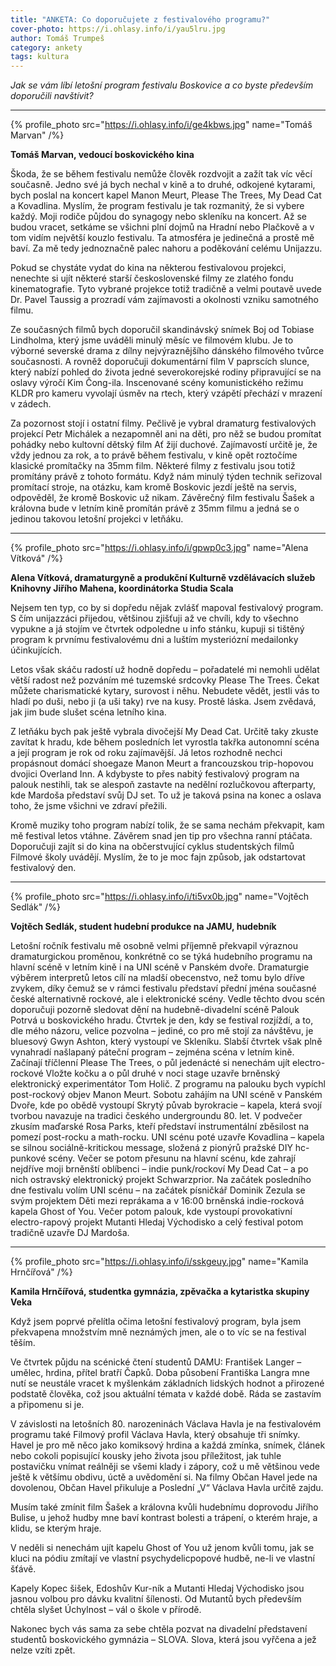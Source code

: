 ```yaml
---
title: "ANKETA: Co doporučujete z festivalového programu?"
cover-photo: https://i.ohlasy.info/i/yau5lru.jpg
author: Tomáš Trumpeš
category: ankety
tags: kultura
---
```


*Jak se vám líbí letošní program festivalu Boskovice a co byste především doporučili navštívit?*

---

{% profile_photo src="https://i.ohlasy.info/i/ge4kbws.jpg" name="Tomáš Marvan" /%}

**Tomáš Marvan, vedoucí boskovického kina**

Škoda, že se během festivalu nemůže člověk rozdvojit a zažít tak víc věcí současně. Jedno své já bych nechal v kině a to druhé, odkojené kytarami, bych poslal na koncert kapel Manon Meurt, Please The Trees, My Dead Cat a Kovadlina. Myslím, že program festivalu je tak rozmanitý, že si vybere každý. Moji rodiče půjdou do synagogy nebo skleníku na koncert. Až se budou vracet, setkáme se všichni plní dojmů na Hradní nebo Plačkově a v tom vidím největší kouzlo festivalu. Ta atmosféra je jedinečná a prostě mě baví. Za mě tedy jednoznačně palec nahoru a poděkování celému Unijazzu.

Pokud se chystáte vydat do kina na některou festivalovou projekci, nenechte si ujít některé starší československé filmy ze zlatého fondu kinematografie. Tyto vybrané projekce totiž tradičně a velmi poutavě uvede Dr. Pavel Taussig a prozradí vám zajímavosti a okolnosti vzniku samotného filmu.

Ze současných filmů bych doporučil skandinávský snímek Boj od Tobiase Lindholma, který jsme uváděli minulý měsíc ve filmovém klubu. Je to výborné severské drama z dílny nejvýraznějšího dánského filmového tvůrce současnosti. A rovněž doporučuji dokumentární film V paprscích slunce, který nabízí pohled do života jedné severokorejské rodiny připravující se na oslavy výročí Kim Čong-ila. Inscenované scény komunistického režimu KLDR pro kameru vyvolají úsměv na rtech, který vzápětí přechází v mrazení v zádech.

Za pozornost stojí i ostatní filmy. Pečlivě je vybral dramaturg festivalových projekcí Petr Michálek a nezapomněl ani na děti, pro něž se budou promítat pohádky nebo kultovní dětský film Ať žijí duchové. Zajímavostí určitě je, že vždy jednou za rok, a to právě během festivalu, v kině opět roztočíme klasické promítačky na 35mm film. Některé filmy z festivalu jsou totiž promítány právě z tohoto formátu. Když nám minulý týden technik seřizoval promítací stroje, na otázku, kam kromě Boskovic jezdí ještě na servis, odpověděl, že kromě Boskovic už nikam. Závěrečný film festivalu Šašek a královna bude v letním kině promítán právě z 35mm filmu a jedná se o jedinou takovou letošní projekci v letňáku.

---

{% profile_photo src="https://i.ohlasy.info/i/gpwp0c3.jpg" name="Alena Vítková" /%}

**Alena Vítková, dramaturgyně a produkční Kulturně vzdělávacích služeb Knihovny Jiřího Mahena, koordinátorka Studia Scala**

Nejsem ten typ, co by si dopředu nějak zvlášť mapoval festivalový program. S čím unijazzáci přijedou, většinou zjišťuji až ve chvíli, kdy to všechno vypukne a já stojím ve čtvrtek odpoledne u info stánku, kupuji si tištěný program k prvnímu festivalovému dni a luštím mysteriózní medailonky účinkujících.

Letos však skáču radostí už hodně dopředu – pořadatelé mi nemohli udělat větší radost než pozváním mé tuzemské srdcovky Please The Trees. Čekat můžete charismatické kytary, surovost i něhu. Nebudete vědět, jestli vás to hladí po duši, nebo ji (a uši taky) rve na kusy. Prostě láska. Jsem zvědavá, jak jim bude slušet scéna letního kina.

Z letňáku bych pak ještě vybrala divočejší My Dead Cat. Určitě taky zkuste zavítat k hradu, kde během posledních let vyrostla takřka autonomní scéna a její program je rok od roku zajímavější. Já letos rozhodně nechci propásnout domácí shoegaze Manon Meurt a francouzskou trip-hopovou dvojici Overland Inn. A kdybyste to přes nabitý festivalový program na palouk nestihli, tak se alespoň zastavte na nedělní rozlučkovou afterparty, kde Mardoša představí svůj DJ set. To už je taková psina na konec a oslava toho, že jsme všichni ve zdraví přežili.

Kromě muziky toho program nabízí tolik, že se sama nechám překvapit, kam mě festival letos vtáhne. Závěrem snad jen tip pro všechna ranní ptáčata. Doporučuji zajít si do kina na občerstvující cyklus studentských filmů Filmové školy uvádějí. Myslím, že to je moc fajn způsob, jak odstartovat festivalový den.

---

{% profile_photo src="https://i.ohlasy.info/i/ti5vx0b.jpg" name="Vojtěch Sedlák" /%}

**Vojtěch Sedlák, student hudební produkce na JAMU, hudebník**

Letošní ročník festivalu mě osobně velmi příjemně překvapil výraznou dramaturgickou proměnou, konkrétně co se týká hudebního programu na hlavní scéně v letním kině i na UNI scéně v Panském dvoře. Dramaturgie výběrem interpretů letos cílí na mladší obecenstvo, než tomu bylo dříve zvykem, díky čemuž se v rámci festivalu představí přední jména současné české alternativně rockové, ale i elektronické scény. Vedle těchto dvou scén doporučuji pozorně sledovat dění na hudebně-divadelní scéně Palouk Potrvá u boskovického hradu.
Čtvrtek je den, kdy se festival rozjíždí, a to, dle mého názoru, velice pozvolna – jediné, co pro mě stojí za návštěvu, je bluesový Gwyn Ashton, který vystoupí ve Skleníku.
Slabší čtvrtek však plně vynahradí našlapaný páteční program – zejména scéna v letním kině. Začínají tříčlenní Please The Trees, o půl jedenácté si nenechám ujít electro-rockové Vložte kočku a o půl druhé v noci stage uzavře brněnský elektronický experimentátor Tom Holič. Z programu na palouku bych vypíchl post-rockový objev Manon Meurt.
Sobotu zahájím na UNI scéně v Panském Dvoře, kde po obědě vystoupí Skrytý půvab byrokracie – kapela, která svojí tvorbou navazuje na tradici českého undergroundu 80. let. V podvečer zkusím maďarské Rosa Parks, kteří představí instrumentální zběsilost na pomezí post-rocku a math-rocku. UNI scénu poté uzavře Kovadlina – kapela se silnou sociálně-kritickou message, složená z pionýrů pražské DIY hc-punkové scény. Večer se potom přesunu na hlavní scénu, kde zahrají nejdříve moji brněnští oblíbenci – indie punk/rockoví My Dead Cat – a po nich ostravský elektronický projekt Schwarzprior.
Na začátek posledního dne festivalu volím UNI scénu – na začátek písničkář Dominik Zezula se svým projektem Děti mezi reprákama a v 16:00 brněnská indie-rocková kapela Ghost of You. Večer potom palouk, kde vystoupí provokativní electro-rapový projekt Mutanti Hledaj Východisko a celý festival potom tradičně uzavře DJ Mardoša.

---

{% profile_photo src="https://i.ohlasy.info/i/sskgeuy.jpg" name="Kamila Hrnčířová" /%}

**Kamila Hrnčířová, studentka gymnázia, zpěvačka a kytaristka skupiny Veka**

Když jsem poprvé přelítla očima letošní festivalový program, byla jsem překvapena množstvím mně neznámých jmen, ale o to víc se na festival těším.

Ve čtvrtek půjdu na scénické čtení studentů DAMU: František Langer – umělec, hrdina, přítel bratří Čapků. Doba působení Františka Langra mne nutí se neustále vracet k myšlenkám základních lidských hodnot a přirozené podstatě člověka, což jsou aktuální témata v každé době. Ráda se zastavím a připomenu si je.

V závislosti na letošních 80. narozeninách Václava Havla je na festivalovém programu také Filmový profil Václava Havla, který obsahuje tři snímky. Havel je pro mě něco jako komiksový hrdina a každá zmínka, snímek, článek nebo cokoli popisující kousky jeho života jsou příležitost, jak tuhle postavičku vnímat reálněji se všemi klady i zápory, což u mě většinou vede ještě k většímu obdivu, úctě a uvědomění si. Na filmy Občan Havel jede na dovolenou, Občan Havel přikuluje a Poslední „V“ Václava Havla určitě zajdu.

Musím také zmínit film Šašek a královna kvůli hudebnímu doprovodu Jiřího Bulise, u jehož hudby mne baví kontrast bolesti a trápení, o kterém hraje, a klidu, se kterým hraje.

V neděli si nenechám ujít kapelu Ghost of You už jenom kvůli tomu, jak se kluci na pódiu zmítají ve vlastní psychydelicpopové hudbě, ne-li ve vlastní šťávě.

Kapely Kopec šišek, Edoshův Kur-ník a Mutanti Hledaj Východisko jsou jasnou volbou pro dávku kvalitní šílenosti. Od Mutantů bych především chtěla slyšet Úchylnost – vál o škole v přírodě.

Nakonec bych vás sama za sebe chtěla pozvat na divadelní představení studentů boskovického gymnázia – SLOVA. Slova, která jsou vyřčena a jež nelze vzíti zpět.
